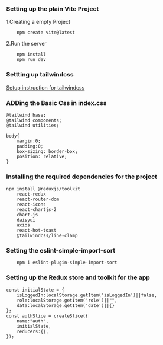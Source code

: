 ### Setting up the plain Vite Project
1.Creating a empty Project
```
    npm create vite@latest
```
2.Run the server
```
    npm install
    npm run dev
```

### Settting up tailwindcss 

[Setup instruction for tailwindcss](https://tailwindcss.com/docs/guides/vite)


### ADDing the Basic Css in index.css
```
@tailwind base;
@tailwind components;
@tailwind utilities;

body{
    margin:0;
    padding:0;
    box-sizing: border-box;
    position: relative;
}
```


### Installing the required dependencies for the project
```
npm install @reduxjs/toolkit 
    react-redux 
    react-router-dom 
    react-icons
    react-chartjs-2 
    chart.js 
    daisyui 
    axios 
    react-hot-toast 
    @tailwindcss/line-clamp
```
### Setting the eslint-simple-import-sort
```
    npm i eslint-plugin-simple-import-sort
```

### Setting up the Redux store and toolkit for the app
```
const initialState = {
    isLoggedIn:localStorage.getItem('isLoggedIn')||false,
    role:localStorage.getItem('role')||"",
    data:localStorage.getItem('date')||{}
};
const authSlice = createSlice({
    name:"auth",
    initialState,
    reducers:{},
});

```
